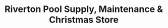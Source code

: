 ---
title: "Riverton Pool Supply, Maintenance & Christmas Store"
url: /delran/riverton-pool-supply-maintenance-and-christmas-store/
shop: swimming pool
---